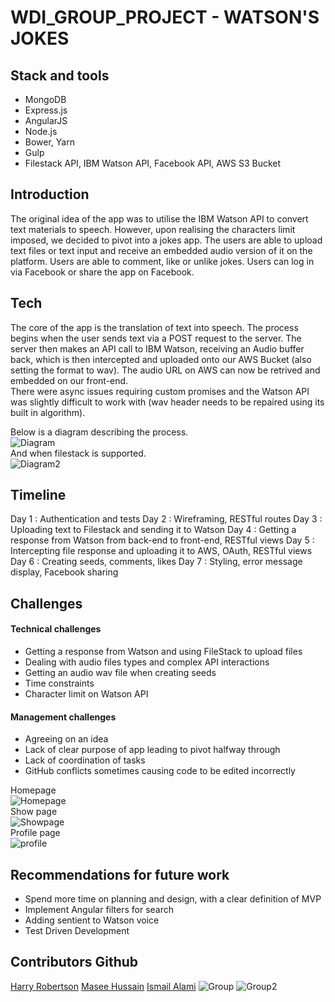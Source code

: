 # WDI_GROUP_PROJECT - WATSON'S JOKES

## Stack and tools
- MongoDB
- Express.js
- AngularJS
- Node.js
- Bower, Yarn
- Gulp
- Filestack API, IBM Watson API, Facebook API, AWS S3 Bucket  

## Introduction
The original idea of the app was to utilise the IBM Watson API to convert text materials to speech. However, upon realising the characters limit imposed, we decided to pivot into a jokes app. The users are able to upload text files or text input and receive an embedded audio version of it on the platform. Users are able to comment, like or unlike jokes. Users can log in via Facebook or share the app on Facebook.

## Tech
The core of the app is the translation of text into speech. The process begins when the user sends text via a POST request to the server. The server then makes an API call to IBM Watson, receiving an Audio buffer back, which is then intercepted and uploaded onto our AWS Bucket (also setting the format to wav). The audio URL on AWS can now be retrived and embedded on our front-end.   
There were async issues requiring custom promises and the Watson API was slightly difficult to work with (wav header needs to be repaired using its built in algorithm).

Below is a diagram describing the process.  
![Diagram](https://imgur.com/0O4w0gv.png)  
And when filestack is supported.  
![Diagram2](https://imgur.com/hlM7nlI.png)  

## Timeline 
Day 1 : Authentication and tests
Day 2 : Wireframing, RESTful routes
Day 3 : Uploading text to Filestack and sending it to Watson
Day 4 : Getting a response from Watson from back-end to front-end, RESTful views
Day 5 : Intercepting file response and uploading it to AWS, OAuth, RESTful views
Day 6 : Creating seeds, comments, likes
Day 7 : Styling, error message display, Facebook sharing

## Challenges

#### Technical challenges
- Getting a response from Watson and using FileStack to upload files
- Dealing with audio files types and complex API interactions
- Getting an audio wav file when creating seeds
- Time constraints
- Character limit on Watson API

#### Management challenges
- Agreeing on an idea
- Lack of clear purpose of app leading to pivot halfway through
- Lack of coordination of tasks
- GitHub conflicts sometimes causing code to be edited incorrectly

Homepage  
![Homepage](https://imgur.com/NzDcssS.png)  
Show page  
![Showpage](https://imgur.com/42FVtds.png)  
Profile page  
![profile](https://imgur.com/T6qv5MS.png)  

## Recommendations for future work
- Spend more time on planning and design, with a clear definition of MVP
- Implement Angular filters for search
- Adding sentient to Watson voice
- Test Driven Development

## Contributors Github
[Harry Robertson](https://github.com/harryr89)
[Masee Hussain](https://github.com/Ma5ee2)
[Ismail Alami](https://github.com/ialami)
![Group](https://imgur.com/swO3G2w.png)
![Group2](https://imgur.com/OxbOAF7.png)
